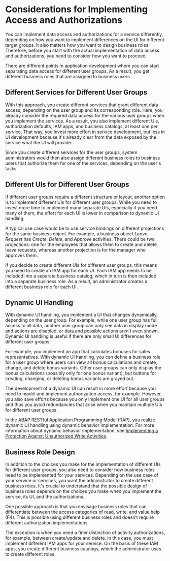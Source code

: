 <!-- loioc32402240efe43c9a07890866f63a0ca -->

# Considerations for Implementing Access and Authorizations

You can implement data access and authorizations for a service differently, depending on how you want to implement differences on the UI for different target groups. It also matters how you want to design business roles. Therefore, before you start with the actual implementation of data access and authorizations, you need to consider how you want to proceed.

There are different points in application development where you can start separating data access for different user groups. As a result, you get different business roles that are assigned to business users.



<a name="loioc32402240efe43c9a07890866f63a0ca__section_jsn_rl3_lmb"/>

## Different Services for Different User Groups

With this approach, you create different services that grant different data access, depending on the user group and its corresponding role. Here, you already consider the required data access for the various user groups when you implement the services. As a result, you also implement different UIs, authorization defaults, IAM apps, and business catalogs, at least one per service. That way, you invest more effort in service development, but less in UI development because it's already clear from the data exposed by the service what the UI will provide.

Since you create different services for the user groups, system administrators would then also assign different business roles to business users that authorize them for one of the services, depending on the user's tasks.



<a name="loioc32402240efe43c9a07890866f63a0ca__section_e5k_wl3_lmb"/>

## Different UIs for Different User Groups

If different user groups require a different structure or layout, another option is to implement different UIs for different user groups. While you need to invest more time to implement many separate UIs, especially if you need many of them, the effort for each UI is lower in comparison to dynamic UI handling.

A typical use case would be to use service bindings on different projections for the same business object. For example, a business object *Leave Request* has *Create*, *Delete*, and *Approve* activities. There could be two projections: one for the employees that allows them to create and delete leave requests, whereas another projection is for the manager who approves them.

If you decide to create different UIs for different user groups, this means you need to create an IAM app for each UI. Each IAM app needs to be included into a separate business catalog, which in turn is then included into a separate business role. As a result, an administrator creates a different business role for each UI.



<a name="loioc32402240efe43c9a07890866f63a0ca__section_pz2_cm3_lmb"/>

## Dynamic UI Handling

With dynamic UI handling, you implement a UI that changes dynamically, depending on the user group. For example, while one user group has full access to all data, another user group can only see data in display mode and actions are disabled, or data and possible actions aren’t even shown. Dynamic UI handling is useful if there are only small UI differences for different user groups.

For example, you implement an app that calculates bonuses for sales representatives. With dynamic UI handling, you can define a business role for a user group where users can view all bonus calculations and create, change, and delete bonus variants. Other user groups can only display the bonus calculations \(possibly only for one bonus variant\), but buttons for creating, changing, or deleting bonus variants are grayed out.

The development of a dynamic UI can result in more effort because you need to model and implement authorization access, for example. However, you also save efforts because you only implement one UI for all user groups and thus you avoid redundancies that arise when you maintain multiple UIs for different user groups.

In the ABAP RESTful Application Programming Model \(RAP\), you realize dynamic UI handling using dynamic behavior implementation. For more information about dynamic behavior implementation, see [Implementing a Protection Against Unauthorized Write Activities](implementing-a-protection-against-unauthorized-write-activities-ee732d6.md).



<a name="loioc32402240efe43c9a07890866f63a0ca__section_gn3_fm3_lmb"/>

## Business Role Design

In addition to the choices you make for the implementation of different UIs for different user groups, you also need to consider how business roles need to be implemented for your services. Depending on the use case of your service or services, you want the administrator to create different business roles. It's crucial to understand that the possible design of business roles depends on the choices you make when you implement the service, its UI, and the authorizations.

One possible approach is that you envisage business roles that can differentiate between the access categories of read, write, and value help \(F4\). This is possible using different business roles and doesn’t require different authorization implementations.

The exception is when you need a finer distinction of activity authorizations, for example, between create/update and delete. In this case, you must implement different IAM apps for your service. On the basis of these IAM apps, you create different business catalogs, which the administrator uses to create different roles.


